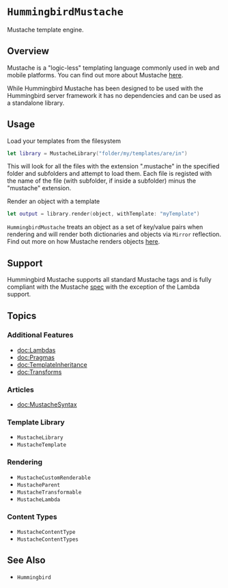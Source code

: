 # ``HummingbirdMustache``

Mustache template engine. 

## Overview

Mustache is a "logic-less" templating language commonly used in web and mobile platforms. You can find out more about Mustache [here](http://mustache.github.io/mustache.5.html).

While Hummingbird Mustache has been designed to be used with the Hummingbird server framework it has no dependencies and can be used as a standalone library.

## Usage

Load your templates from the filesystem 
```swift
let library = MustacheLibrary("folder/my/templates/are/in")
```
This will look for all the files with the extension ".mustache" in the specified folder and subfolders and attempt to load them. Each file is registed with the name of the file (with subfolder, if inside a subfolder) minus the "mustache" extension.

Render an object with a template 
```swift
let output = library.render(object, withTemplate: "myTemplate")
```
`HummingbirdMustache` treats an object as a set of key/value pairs when rendering and will render both dictionaries and objects via `Mirror` reflection. Find out more on how Mustache renders objects [here](https://hummingbird-project.github.io/hummingbird/current/hummingbird-mustache/mustache-syntax.html).

## Support

Hummingbird Mustache supports all standard Mustache tags and is fully compliant with the Mustache [spec](https://github.com/mustache/spec) with the exception of the Lambda support.  

## Topics

### Additional Features

- <doc:Lambdas>
- <doc:Pragmas>
- <doc:TemplateInheritance>
- <doc:Transforms>

### Articles

- <doc:MustacheSyntax>

### Template Library

- ``MustacheLibrary``
- ``MustacheTemplate``

### Rendering

- ``MustacheCustomRenderable``
- ``MustacheParent``
- ``MustacheTransformable``
- ``MustacheLambda``

### Content Types

- ``MustacheContentType``
- ``MustacheContentTypes``

## See Also

- ``Hummingbird``